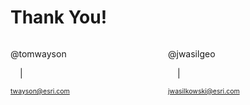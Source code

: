 # Thank You!

<div style="width:50%;float:left;">
    <p>
        @tomwayson
    </p>
    <p>
        <a style="margin-right:15px;vertical-align:middle;font-size:1.75em;" href="https://github.com/tomwayson"><i class="fa fa-github" title="GitHub"></i></a>
        |
        <a style="margin-left:15px;vertical-align:middle;font-size:1.75em;" href="https://twitter.com/tomwayson"><i class="fa fa-twitter" title="Twitter"></i></a>
    </p>
    <p>
        <a style="font-size:0.75em;" href="mailto:twayson@esri.com">twayson@esri.com</a>
    </p>
</div>
<div style="width:50%;float:left;">
    <p>
        @jwasilgeo
    </p>
    <p>
        <a style="margin-right:15px;vertical-align:middle;font-size:1.75em;" href="https://github.com/jwasilgeo"><i class="fa fa-github" title="GitHub"></i></a>
        |
        <a style="margin-left:15px;vertical-align:middle;font-size:1.75em;" href="https://twitter.com/jwasilgeo"><i class="fa fa-twitter" title="Twitter"></i></a>
    </p>
    <p>
        <a style="font-size:0.75em;" href="mailto:jwasilkowski@esri.com">jwasilkowski@esri.com</a>
    </p>
</div>
